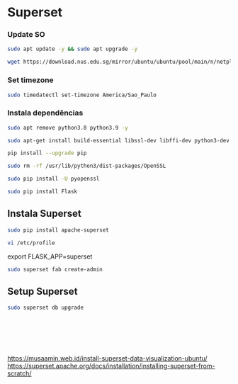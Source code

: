 # Superset

### Update SO
```bash
sudo apt update -y && sudo apt upgrade -y
```
```bash
wget https://download.nus.edu.sg/mirror/ubuntu/ubuntu/pool/main/n/netplan.io/netplan.io_0.99-0ubuntu1_amd64.deb
```

### Set timezone
```sh
sudo timedatectl set-timezone America/Sao_Paulo
```
### Instala dependências
```sh
sudo apt remove python3.8 python3.9 -y
```
```sh
sudo apt-get install build-essential libssl-dev libffi-dev python3-dev python3-pip libsasl2-dev libldap2-dev default-libmysqlclient-dev -y
```
```sh
pip install --upgrade pip
```
```sh
sudo rm -rf /usr/lib/python3/dist-packages/OpenSSL
```
```sh
sudo pip install -U pyopenssl
```
```sh
sudo pip install Flask
```
## Instala Superset
```sh
sudo pip install apache-superset
```

```sh
vi /etc/profile
```
export FLASK_APP=superset

```sh
sudo superset fab create-admin
```



## Setup Superset
```sh
sudo superset db upgrade
```




```sh

```

```sh

```

```sh

```

```sh

```

```sh

```

```sh

```

https://musaamin.web.id/install-superset-data-visualization-ubuntu/
https://superset.apache.org/docs/installation/installing-superset-from-scratch/

